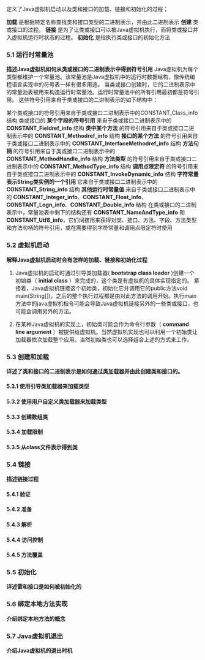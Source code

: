 定义了Java虚拟机启动以及类和接口的加载、链接和初始化的过程；

  **加载** 是根据特定名称查找类和接口类型的二进制表示，并由此二进制表示 **创建** 类或接口的过程。
  **链接** 是为了让类或接口可以被Java虚拟机执行，而将类或接口并入虚拟机运行时状态的过程。
  **初始化** 是指执行类或接口的初始化方法<clinit>

### 5.1 运行时常量池
  **描述Java虚拟机如何从类或接口的二进制表示中得到符号引用**
  Java虚拟机为每个类型都维护一个常量池。该常量池是Java虚拟机中的运行时数据结构，像传统编程语言实现中的符号表一样有很多用途。
  当类或接口创建时，它的二进制表示中的常量池表被用来构造运行时常量池。运行时常量池中的所有引用最初都是符号引用。
  这些符号引用来自于类或接口的二进制表示的如下结构中：

  某个类或接口的符号引用来自于类或接口二进制表示中的CONSTANT_Class_info结构
  类或接口的 **某个字段的符号引用** 来自于类或接口二进制表示中的 **CONSTANT_Fieldref_info** 结构
  **类中某个方法** 的符号引用来自于类或接口二进制表示中的 **CONSTANT_Methodref_info** 结构
  **接口的某个方法** 的符号引用来自于类或接口二进制表示中的 **CONSTANT_InterfaceMethodref_info** 结构
  **方法句柄** 的符号引用来自于类或接口二进制表示中的 **CONSTANT_MethodHandle_info** 结构
  **方法类型** 的符号引用来自于类或接口二进制表示中的 **CONSTANT_MethodType_info** 结构
  **调用点限定符** 的符号引用来自于类或接口二进制表示中的 **CONSTANT_InvokeDynamic_info** 结构
  **字符常量表示String类实例的一个引用** 它来自于类或接口二进制表示中的 **CONSTANT_String_info** 结构
  **其他运行时常量值** 来自于类或接口二进制表示中的 **CONSTANT_Integer_info**、**CONSTANT_Float_info**、**CONSTANT_Logn_info**、**CONSTANT_Double_info** 结构
  在类或接口的二进制表示中，常量池表中剩下的结构还有  **CONSTANT_NameAndType_info** 和 **CONSTANT_Utf8_info**，它们间接用来获得对类、接口、方法、字段、方法类型和方法句柄的符号引用，或在需要得到字符常量和调用点限定符时使用

### 5.2 虚拟机启动
  **解释Java虚拟机启动时会有怎样的加载、链接和初始化过程**
  1. Java虚拟机的启动时通过引导类加载器( **bootstrap class loader** )创建一个初始类（ **initial class** ）来完成的，这个类是有虚拟机的具体实现指定的。
  紧接着，Java虚拟机链接这个初始类，初始化它并调用它的public方法void main(String[])。之后的整个执行过程都是由对此方法的调用开始。执行main方法中的java虚拟机指令可能会导致Java虚拟机链接另外的一些类或接口，也可能会调用另外的方法。

  2. 在某种Java虚拟机的实现上，初始类可能会作为命令行参数（ **command line argument** ）被提供给虚拟机。当然虚拟机实现也可以利用一个初始类让加载器依次加载整个应用。当然初始类也可以选择组合上述的方式来工作。

### 5.3 创建和加载
  **详述了类和接口的二进制表示是如何通过类加载器并由此创建类和接口的。**

#### 5.3.1 使用引导类加载器来加载类型
#### 5.3.2 使用用户自定义类加载器来加载类型
#### 5.3.3 创建数组类
#### 5.3.4 加载限制
#### 5.3.5 从class文件表示得到类

### 5.4 链接
  **描述链接过程**

#### 5.4.1 验证
#### 5.4.2 准备
#### 5.4.3 解析
#### 5.4.4 访问控制
#### 5.4.5 方法覆盖

### 5.5 初始化
  **详述雷和接口是如何被初始化的**

### 5.6 绑定本地方法实现
  **介绍绑定本地方法的概念**

### 5.7 Java虚拟机退出
  **介绍Java虚拟机的退出时机**
